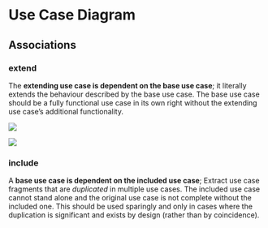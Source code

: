# Use Case Diagram
## Associations
### extend
The **extending use case is dependent on the base use case**; it literally extends the behaviour described by the base use case. The base use case should be a fully functional use case in its own right without the extending use case’s additional functionality.

![](https://i.imgur.com/htSCvei.png)

![](https://i.imgur.com/LQfjtAm.png)

### include
A **base use case is dependent on the included use case**; Extract use case fragments that are _duplicated_ in multiple use cases. The included use case cannot stand alone and the original use case is not complete without the included one. This should be used sparingly and only in cases where the duplication is significant and exists by design (rather than by coincidence).